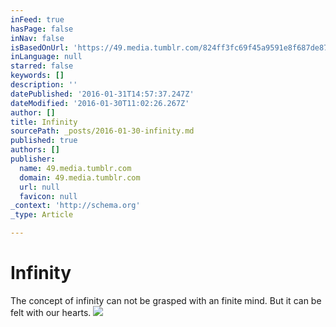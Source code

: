 ```yaml
---
inFeed: true
hasPage: false
inNav: false
isBasedOnUrl: 'https://49.media.tumblr.com/824ff3fc69f45a9591e8f687de87e429/tumblr_o1lddwGA0e1tl8u0ko1_500.gif'
inLanguage: null
starred: false
keywords: []
description: ''
datePublished: '2016-01-31T14:57:37.247Z'
dateModified: '2016-01-30T11:02:26.267Z'
author: []
title: Infinity
sourcePath: _posts/2016-01-30-infinity.md
published: true
authors: []
publisher:
  name: 49.media.tumblr.com
  domain: 49.media.tumblr.com
  url: null
  favicon: null
_context: 'http://schema.org'
_type: Article

---
```

# Infinity

The concept of infinity can not be grasped with an finite mind. But it can be felt with our hearts.
![](https://49.media.tumblr.com/824ff3fc69f45a9591e8f687de87e429/tumblr_o1lddwGA0e1tl8u0ko1_500.gif)